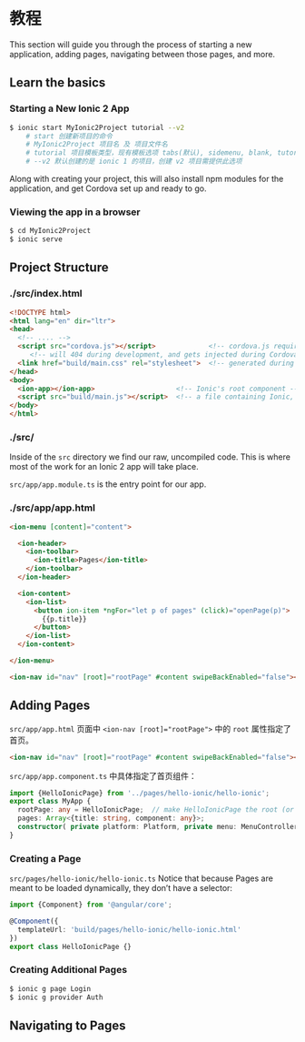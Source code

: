 # 教程

This section will guide you through the process of starting a new application, adding pages, navigating between those pages, and more.

## Learn the basics

### Starting a New Ionic 2 App

```bash
$ ionic start MyIonic2Project tutorial --v2
    # start 创建新项目的命令
    # MyIonic2Project 项目名 及 项目文件名
    # tutorial 项目模板类型，现有模板选项 tabs(默认), sidemenu, blank, tutorial
    # --v2 默认创建的是 ionic 1 的项目，创建 v2 项目需提供此选项
```

Along with creating your project, this will also install npm modules for the application, and get Cordova set up and ready to go.

### Viewing the app in a browser

```bash
$ cd MyIonic2Project
$ ionic serve
```

## Project Structure

### ./src/index.html

```html
<!DOCTYPE html>
<html lang="en" dir="ltr">
<head>
  <!-- .... -->
  <script src="cordova.js"></script>             <!-- cordova.js required for cordova apps -->
     <!-- will 404 during development, and gets injected during Cordova’s build process. -->
  <link href="build/main.css" rel="stylesheet">  <!-- generated during the build process -->
</head>
<body>
  <ion-app></ion-app>                    <!-- Ionic's root component -->
  <script src="build/main.js"></script>  <!-- a file containing Ionic, Angular and your app -->
</body>
</html>
```

### ./src/

Inside of the `src` directory we find our raw, uncompiled code. This is where most of the work for an Ionic 2 app will take place.

`src/app/app.module.ts` is the entry point for our app.

### ./src/app/app.html

```html
<ion-menu [content]="content">

  <ion-header>
    <ion-toolbar>
      <ion-title>Pages</ion-title>
    </ion-toolbar>
  </ion-header>

  <ion-content>
    <ion-list>
      <button ion-item *ngFor="let p of pages" (click)="openPage(p)">
        {{p.title}}
      </button>
    </ion-list>
  </ion-content>

</ion-menu>

<ion-nav id="nav" [root]="rootPage" #content swipeBackEnabled="false"></ion-nav>
```

## Adding Pages

`src/app/app.html` 页面中 `<ion-nav [root]="rootPage">` 中的 `root` 属性指定了首页。

```html
<ion-nav id="nav" [root]="rootPage" #content swipeBackEnabled="false"></ion-nav>
```

`src/app/app.component.ts` 中具体指定了首页组件：

```ts
import {HelloIonicPage} from '../pages/hello-ionic/hello-ionic';
export class MyApp {
  rootPage: any = HelloIonicPage;  // make HelloIonicPage the root (or first) page
  pages: Array<{title: string, component: any}>;
  constructor( private platform: Platform, private menu: MenuController ) { }
}
```

### Creating a Page

`src/pages/hello-ionic/hello-ionic.ts` Notice that because Pages are meant to be loaded dynamically, they don’t have a selector:

```ts
import {Component} from '@angular/core';

@Component({
  templateUrl: 'build/pages/hello-ionic/hello-ionic.html'
})
export class HelloIonicPage {}
```

### Creating Additional Pages

```bash
$ ionic g page Login
$ ionic g provider Auth
```

## Navigating to Pages




